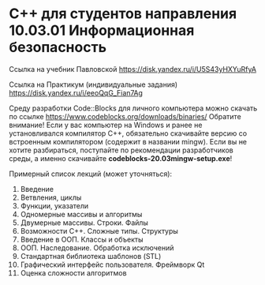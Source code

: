 # С++ для студентов направления 10.03.01 Информационная безопасность

Ссылка на учебник Павловской https://disk.yandex.ru/i/U5S43yHXYuRfyA

Ссылка на Практикум (индивидуальные задания) https://disk.yandex.ru/i/eeoQqG_Fian7Ag

Среду разработки Code::Blocks для личного компьютера можно скачать по ссылке https://www.codeblocks.org/downloads/binaries/
Обратите внимание! Если у вас компьютер на Windows и ранее не установливался компилятор С++, обязательно скачивайте версию со встроенным компилятором (содержит в названии mingw). Если вы не хотите разбираться, поступайте по рекомендации разработчиков среды, а именно скачивайте **codeblocks-20.03mingw-setup.exe**!

Примерный список лекций (может уточняться):

1.	Введение
2.	Ветвления, циклы
3.	Функции, указатели
4.	Одномерные массивы и алгоритмы
5.	Двумерные массивы. Строки. Файлы
6.	Возможности С++. Сложные типы. Структуры
7.	Введение в ООП. Классы и объекты
8.	ООП. Наследование. Обработка исключений
9.	Стандартная библиотека шаблонов (STL)
10.	Графический интерфейс пользователя. Фреймворк Qt
11.	Оценка сложности алгоритмов

